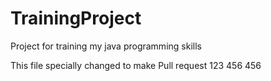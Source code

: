# TrainingProject
Project for training my java programming skills

This file specially changed to make Pull request
123
456
456
